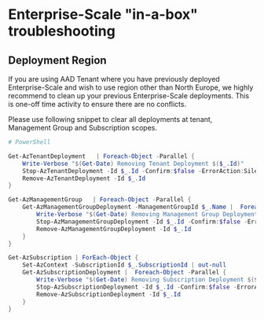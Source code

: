 # Enterprise-Scale "in-a-box" troubleshooting

## Deployment Region

If you are using AAD Tenant where you have previously deployed Enterprise-Scale and wish to use region other than North Europe, we highly recommend to clean up your previous Enterprise-Scale deployments. This is one-off time activity to ensure there are no conflicts.

Please use following snippet to clear all deployments at tenant, Management Group and Subscription scopes.

```PowerShell
# PowerShell

Get-AzTenantDeployment   | Foreach-Object -Parallel {
    Write-Verbose "$(Get-Date) Removing Tenant Deployment $($_.Id)"
    Stop-AzTenantDeployment -Id $_.Id -Confirm:$false -ErrorAction:SilentlyContinue
    Remove-AzTenantDeployment -Id $_.Id
}

Get-AzManagementGroup   | Foreach-Object -Parallel {
    Get-AzManagementGroupDeployment -ManagementGroupId $_.Name |  Foreach-Object -Parallel {
        Write-Verbose "$(Get-Date) Removing Management Group Deployment $($_.Id)"
        Stop-AzManagementGroupDeployment -Id $_.Id -Confirm:$false -ErrorAction:SilentlyContinue
        Remove-AzManagementGroupDeployment -Id $_.Id
    }
}

Get-AzSubscription | ForEach-Object {
    Set-AzContext -SubscriptionId $_.SubscriptionId | out-null
    Get-AzSubscriptionDeployment |  Foreach-Object -Parallel {
        Write-Verbose "$(Get-Date) Removing Subscription Deployment $($_.Id)"
        Stop-AzSubscriptionDeployment -Id $_.Id -Confirm:$false -ErrorAction:SilentlyContinue
        Remove-AzSubscriptionDeployment -Id $_.Id
    }
}
```
